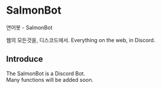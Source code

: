 # SalmonBot
연어봇 - SalmonBot

웹의 모든것을, 디스코드에서.
Everything on the web, in Discord.

Introduce
--
The SalmonBot is a Discord Bot.   
Many functions will be added soon.
